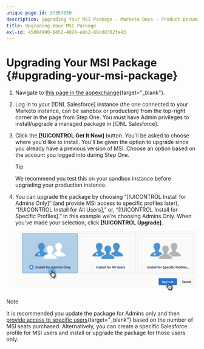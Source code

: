 ```yaml
---
unique-page-id: 37357050
description: Upgrading Your MSI Package - Marketo Docs - Product Documentation
title: Upgrading Your MSI Package
exl-id: 45004990-8452-4824-a9b2-89cd8302fe43
---
```

# Upgrading Your MSI Package {#upgrading-your-msi-package}

1. Navigate to [this page in the appexchange](https://appexchange.salesforce.com/listingDetail?listingId=a0N30000001SVZmEAO){target="_blank"}.

1. Log in to your [!DNL Salesforce] instance (the one connected to your Marketo instance, can be sandbox or production) from the top-right corner in the page from Step One. You must have Admin privileges to install/upgrade a managed package in [!DNL Salesforce].

1. Click the **[!UICONTROL Get It Now]** button. You'll be asked to choose where you’d like to install. You'll be given the option to upgrade since you already have a previous version of MSI. Choose an option based on the account you logged into during Step One.

   >[!TIP]
   >
   >We recommend you test this on your sandbox instance before upgrading your production instance.

1. You can upgrade the package by choosing “[!UICONTROL Install for Admins Only]” (and provide MSI access to specific profiles later), “[!UICONTROL Install for All Users],” or, “[!UICONTROL Install for Specific Profiles].” In this example we're choosing Admins Only. When you've made your selection, click **[!UICONTROL Upgrade]**.

   ![](assets/four.png)

>[!NOTE]
>
>It is recommended you update the package for Admins only and then [provide access to specific users](/help/marketo/product-docs/marketo-sales-insight/msi-for-salesforce/configuration/add-sales-insight-access-to-profiles.md){target="_blank"} based on the number of MSI seats purchased. Alternatively, you can create a specific Salesforce profile for MSI users and install or upgrade the package for those users only.
